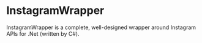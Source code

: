 # InstagramWrapper
InstagramWrapper is a complete, well-designed wrapper around Instagram APIs for .Net (written by C#).
